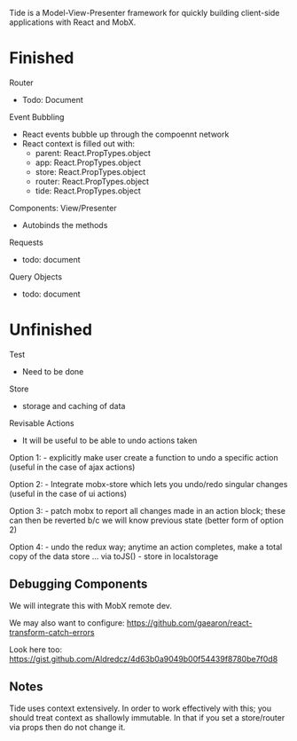Tide is a Model-View-Presenter framework for quickly building client-side applications with React and MobX.



Finished
===
Router
- Todo: Document

Event Bubbling

- React events bubble up through the compoennt network
- React context is filled out with:
    - parent: React.PropTypes.object
    - app: React.PropTypes.object
    - store: React.PropTypes.object
    - router: React.PropTypes.object
    - tide: React.PropTypes.object

Components: View/Presenter
  - Autobinds the methods

Requests
- todo: document

Query Objects
- todo: document


Unfinished
===
Test
- Need to be done

Store
  - storage and caching of data

Revisable Actions
  - It will be useful to be able to undo actions taken

  Option 1:
    - explicitly make user create a function to undo a specific action (useful in the case of ajax actions)

  Option 2:
    - Integrate mobx-store which lets you undo/redo singular changes (useful in the case of ui actions)

  Option 3:
    - patch mobx to report all changes made in an action block; these can then be reverted b/c we will know previous state (better form of option 2)

  Option 4:
    - undo the redux way; anytime an action completes, make a total copy of the data store ... via toJS()
    - store in localstorage


Debugging Components
----

We will integrate this with MobX remote dev.

We may also want to configure: https://github.com/gaearon/react-transform-catch-errors

Look here too:  https://gist.github.com/Aldredcz/4d63b0a9049b00f54439f8780be7f0d8


Notes
---
Tide uses context extensively.
In order to work effectively with this; you should treat context as shallowly immutable. In that if you set a
store/router via props then do not change it.